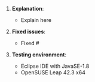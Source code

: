 1. **Explanation**: 
    - Explain here

2. **Fixed issues**: 
    - Fixed #

3. **Testing environment**: 
    - Eclipse IDE with JavaSE-1.8 
    - OpenSUSE Leap 42.3 x64
